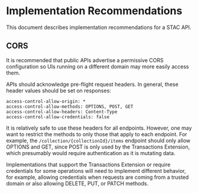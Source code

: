 # Implementation Recommendations

This document describes implementation recommendations for a STAC API.

## CORS

It is recommended that public APIs advertise a permissive CORS configuration so UIs running on a different domain
may more easily access them.

APIs should acknowledge pre-flight request headers. In general, these header values should be set on responses:

```
access-control-allow-origin: *
access-control-allow-methods: OPTIONS, POST, GET
access-control-allow-headers: Content-Type
access-control-allow-credentials: false
```

It is relatively safe to use these headers for all endpoints. However, one may want to restrict the methods to only those that apply to each endpoint. For example, the `/collection/{collectionId}/items` endpoint should only allow OPTIONS and GET, since POST is only used by the Transactions Extension, which presumably would require authentication as it is mutating data. 

Implementations that support the Transactions Extension or require credentials for some operations will need to 
implement different behavior, for example, allowing credentials when requests are coming from a trusted domain or also allowing DELETE, PUT, or PATCH methods.
